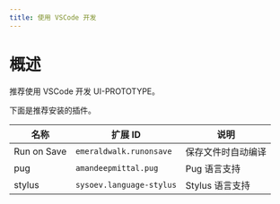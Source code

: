 ```yaml
---
title: 使用 VSCode 开发
---
```


# 概述
推荐使用 VSCode 开发 UI-PROTOTYPE。

下面是推荐安装的插件。

| 名称        | 扩展 ID                  | 说明               |
| ----------- | ------------------------ | ------------------ |
| Run on Save | `emeraldwalk.runonsave`  | 保存文件时自动编译 |
| pug         | `amandeepmittal.pug`     | Pug 语言支持       |
| stylus      | `sysoev.language-stylus` | Stylus 语言支持    |
